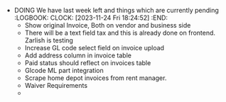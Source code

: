 - DOING We have last week left and things which are currently pending
  :LOGBOOK:
  CLOCK: [2023-11-24 Fri 18:24:52]
  :END:
	- Show original Invoice, Both on vendor and business side
	- There will be a text field tax and this is already done on frontend. Zarlish is testing
	- Increase GL code select field on invoice upload
	- Add address column in invoice table
	- Paid status should reflect on invoices table
	- Glcode ML part integration
	- Scrape home depot invoices from rent manager.
	- Waiver Requirements
	-
